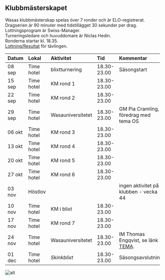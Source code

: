 ## Klubbmästerskapet
Wasas klubbmästerskap spelas över 7 ronder och är ELO-registrerat.  
Dragserien är 90 minuter med tidstillägget 30 sekunder per drag.  
Lottningsprogram är Swiss-Manager.  
Turneringsledare och huvuddomare är Niclas Hedin.  
Ronderna startar kl. 18.35.  
[Lottning/Resultat](http://chess-results.com/tnr670266.aspx?lan=6&turdet=YES) för tävlingen.  

Datum|Lokal|Aktivitet|Tid|Kommentar
:-|:-|:-|:-|:-
08 sep|Time hotel|blixtturnering|18.30-23.00|Säsongstart
15 sep|Time hotel|KM rond 1|18.30-23.00|
22 sep|Time hotel|KM rond 2|18.30-23.00|
29 sep|Time hotel|Wasauniversitetet|18.30-23.00|GM Pia Cramling, föredrag med tema OS
06 okt|Time hotel|KM rond 3|18.30-23.00
13 okt|Time hotel|KM rond 4|18.30-23.00
20 okt|Time hotel|KM rond 5|18.30-23.00
27 okt|Time hotel|KM rond 6|18.30-23.00
03 nov|Höstlov|||ingen aktivitet på klubben - vecka 44
10 nov|Time hotel|KM i blixt|18.30-23.00
17 nov|Time hotel|KM rond 7|18.30-23.00
24 nov|Time hotel|Wasauniversitetet|18.30-23.00|IM Thomas Engqvist, se länk [TEMA](https://schack.se/nyhet/sverige/2022/01/intervju-med-thomas-engqvist-jag-vill-skriva-om-schackets-hemligheter/).
01 dec|Time hotel|*Skinkblixt*|18.30-23.00|Säsongsavslutning

![alt](https://wasask.se/bild/Time_Hotell_160606.JPG "Time Hotel")
